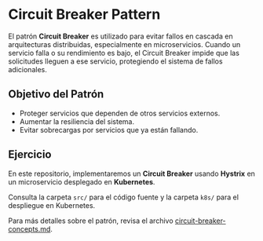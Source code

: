 
# Circuit Breaker Pattern

El patrón **Circuit Breaker** es utilizado para evitar fallos en cascada en arquitecturas distribuidas, especialmente en microservicios. Cuando un servicio falla o su rendimiento es bajo, el Circuit Breaker impide que las solicitudes lleguen a ese servicio, protegiendo el sistema de fallos adicionales.

## Objetivo del Patrón

- Proteger servicios que dependen de otros servicios externos.
- Aumentar la resiliencia del sistema.
- Evitar sobrecargas por servicios que ya están fallando.

## Ejercicio

En este repositorio, implementaremos un **Circuit Breaker** usando **Hystrix** en un microservicio desplegado en **Kubernetes**.

Consulta la carpeta `src/` para el código fuente y la carpeta `k8s/` para el despliegue en Kubernetes.

Para más detalles sobre el patrón, revisa el archivo [circuit-breaker-concepts.md](./circuit-breaker-concepts.md).
